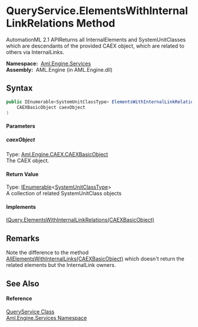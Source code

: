 QueryService.ElementsWithInternalLinkRelations Method
=====================================================
AutomationML 2.1 APIReturns all InternalElements and SystemUnitClasses which are descendants of the provided CAEX object, which are related to others via InternalLinks.

  **Namespace:**  [Aml.Engine.Services][1]  
  **Assembly:**  AML.Engine (in AML.Engine.dll)

Syntax
------

```csharp
public IEnumerable<SystemUnitClassType> ElementsWithInternalLinkRelations(
	CAEXBasicObject caexObject
)
```

#### Parameters

##### *caexObject*
Type: [Aml.Engine.CAEX.CAEXBasicObject][2]  
The CAEX object.

#### Return Value
Type: [IEnumerable][3]&lt;[SystemUnitClassType][4]>  
 A collection of related SystemUnitClass objects 
#### Implements
[IQuery.ElementsWithInternalLinkRelations(CAEXBasicObject)][5]  


Remarks
-------
 Note the difference to the method [AllElementsWithInternalLinks(CAEXBasicObject)][6] which doesn't return the related elements but the InternalLink owners. 

See Also
--------

#### Reference
[QueryService Class][7]  
[Aml.Engine.Services Namespace][1]  

[1]: ../README.md
[2]: ../../Aml.Engine.CAEX/CAEXBasicObject/README.md
[3]: https://docs.microsoft.com/dotnet/api/system.collections.generic.ienumerable-1
[4]: ../../Aml.Engine.CAEX/SystemUnitClassType/README.md
[5]: ../../Aml.Engine.Services.Interfaces/IQuery/ElementsWithInternalLinkRelations.md
[6]: AllElementsWithInternalLinks.md
[7]: README.md
[8]: https://www.automationml.org
[9]: ../../icons/logoShade.png